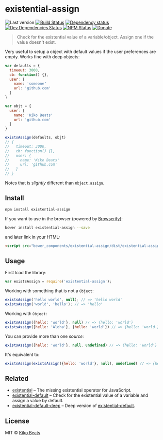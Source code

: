 # existential-assign

![Last version](https://img.shields.io/github/tag/Kikobeats/existential-assign.svg?style=flat-square)
[![Build Status](http://img.shields.io/travis/Kikobeats/existential-assign/master.svg?style=flat-square)](https://travis-ci.org/Kikobeats/existential-assign)
[![Dependency status](http://img.shields.io/david/Kikobeats/existential-assign.svg?style=flat-square)](https://david-dm.org/Kikobeats/existential-assign)
[![Dev Dependencies Status](http://img.shields.io/david/dev/Kikobeats/existential-assign.svg?style=flat-square)](https://david-dm.org/Kikobeats/existential-assign#info=devDependencies)
[![NPM Status](http://img.shields.io/npm/dm/existential-assign.svg?style=flat-square)](https://www.npmjs.org/package/existential-assign)
[![Donate](https://img.shields.io/badge/donate-paypal-blue.svg?style=flat-square)](https://paypal.me/kikobeats)

> Check for the existential value of a variable/object. Assign one if the value doesn't exist.

Very useful to setup a object with default values if the user preferences are empty. Works fine with deep objects:

```js
var defaults = {
  timeout: 3000,
  cb: function() {},
  user: {
    name: 'someone'
    url: 'github.com'
  }
}

var objt = {
  user: {
    name: 'Kiko Beats'
    url: 'github.com'
  }
}

existsAssign(defaults, objt)
// {
//   timeout: 3000,
//   cb: function() {},
//   user: {
//     name: 'Kiko Beats'
//     url: 'github.com'
//   }
// }
```

Notes that is *slightly* different than [`Object.assign`](https://developer.mozilla.org/en-US/docs/Web/JavaScript/Reference/Global_Objects/Object/assign).

## Install

```bash
npm install existential-assign
```

If you want to use in the browser (powered by [Browserify](http://browserify.org/)):

```bash
bower install existential-assign --save
```

and later link in your HTML:

```html
<script src="bower_components/existential-assign/dist/existential-assign.js"></script>
```

## Usage

First load the library:

```js
var existsAssign = require('existential-assign');
```

Working with something that is not a `Object`:

```js
existsAssign('hello world', null); // => 'hello world'
existsAssign('world', 'hello'); // => 'hello'
```

Working with `Object`:

```js
existsAssign({hello: 'world'}, null) // => {hello: 'world'}
existsAssign({hello: 'Aloha'}, {hello: 'world'}) // => {hello: 'world'}
```

You can provide more than one *source*:

```js
existsAssign({hello: 'world'}, null, undefined) // => {hello: 'world'}
```

It's equivalent to:

```js
existsAssign(existsAssign({hello: 'world'}, null), undefined) // => {hello: 'world'}
```

## Related

* [existential](https://github.com/Kikobeats/existential) – The missing existential operator for JavaScript.
* [existential-default](https://github.com/Kikobeats/existential-default) – Check for the existential value of a variable and assign a value by default. 
* [existential-default-deep](https://github.com/Kikobeats/existential-default-deep) – Deep version of [existential-default](https://github.com/Kikobeats/existential-default).

## License

MIT © [Kiko Beats](http://www.kikobeats.com)
